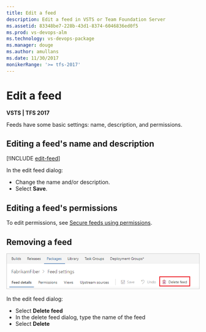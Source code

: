 ```yaml
---
title: Edit a feed
description: Edit a feed in VSTS or Team Foundation Server
ms.assetid: 83348be7-228b-43d1-8374-6046836ed0f5
ms.prod: vs-devops-alm
ms.technology: vs-devops-package
ms.manager: douge
ms.author: amullans
ms.date: 11/30/2017
monikerRange: '>= tfs-2017'
---
```

 

# Edit a feed

**VSTS | TFS 2017**

Feeds have some basic settings: name, description, and permissions.

## Editing a feed's name and description

[!INCLUDE [edit-feed](../_shared/edit-feed.md)]

In the edit feed dialog:
- Change the name and/or description.
- Select **Save**.

## Editing a feed's permissions

To edit permissions, see [Secure feeds using permissions](feed-permissions.md#edit-permissions).

## Removing a feed

![Delete a feed](../_shared/_img/deletefeed.png)

In the edit feed dialog:
- Select **Delete feed**
- In the delete feed dialog, type the name of the feed
- Select **Delete**
